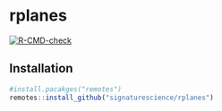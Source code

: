 
<!-- README.md is generated from README.Rmd. Please edit that file -->

# rplanes

<!-- badges: start -->

[![R-CMD-check](https://github.com/signaturescience/rplanes/actions/workflows/R-CMD-check.yaml/badge.svg)](https://github.com/signaturescience/rplanes/actions/workflows/R-CMD-check.yaml)
<!-- badges: end -->

## Installation

``` r
#install.pacakges("remotes")
remotes::install_github("signaturescience/rplanes")
```
